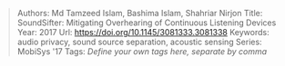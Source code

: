 > Authors: Md Tamzeed Islam, Bashima Islam, Shahriar Nirjon
> Title: SoundSifter: Mitigating Overhearing of Continuous Listening Devices
> Year: 2017
> Url: https://doi.org/10.1145/3081333.3081338
> Keywords: audio privacy, sound source separation, acoustic sensing
> Series: MobiSys '17
> Tags: *Define your own tags here, separate by comma*